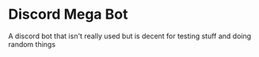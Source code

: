 # Discord Mega Bot
A discord bot that isn't really used but is decent for testing stuff and doing random things
